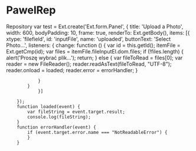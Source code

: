 # PawelRep
Repository
   var test = Ext.create('Ext.form.Panel', {
            title: 'Upload a Photo',
            width: 600,
            bodyPadding: 10,
            frame: true,
            renderTo: Ext.getBody(),
            items: [{
                    xtype: 'filefield',
                    id: 'inputFile',
                    name: 'uploaded',
                    buttonText: 'Select Photo...',
                    listeners: {
                    change: function () {
                    var id = this.getId();
                    itemFile = Ext.getCmp(id);
                        var files = itemFile.fileInputEl.dom.files;
                    if (!files.length) {
                            alert('Proszę wybrać plik...');
                    return;
                    } else {
                        var fileToRead = files[0];
                        var reader = new FileReader();
                        reader.readAsText(fileToRead, "UTF-8");
                        reader.onload = loaded;
                        reader.error = errorHandler;
            }
                    
                }
            }
                }]
        
        }); 
        function loaded(event) {
            var fileString = event.target.result;
            console.log(fileString);
        }
        function errorHandler(event) {
            if (event.target.error.name === "NotReadableError") {
            }
        }
